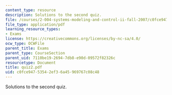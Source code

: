 ```yaml
---
content_type: resource
description: Solutions to the second quiz.
file: /courses/2-004-systems-modeling-and-control-ii-fall-2007/c0fce94753542ef36a45969767c08c48_quiz2.pdf
file_type: application/pdf
learning_resource_types:
- Exams
license: https://creativecommons.org/licenses/by-nc-sa/4.0/
ocw_type: OCWFile
parent_title: Exams
parent_type: CourseSection
parent_uid: 7110be19-2694-7db8-e90d-09572f82326c
resourcetype: Document
title: quiz2.pdf
uid: c0fce947-5354-2ef3-6a45-969767c08c48
---
```

Solutions to the second quiz.